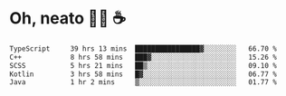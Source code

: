 # Oh, neato 🧑‍💻 ☕

<!--START_SECTION:waka-->

```txt
TypeScript     39 hrs 13 mins  ████████████████▓░░░░░░░░   66.70 %
C++            8 hrs 58 mins   ███▓░░░░░░░░░░░░░░░░░░░░░   15.26 %
SCSS           5 hrs 21 mins   ██▒░░░░░░░░░░░░░░░░░░░░░░   09.10 %
Kotlin         3 hrs 58 mins   █▓░░░░░░░░░░░░░░░░░░░░░░░   06.77 %
Java           1 hr 2 mins     ▒░░░░░░░░░░░░░░░░░░░░░░░░   01.77 %
```

<!--END_SECTION:waka-->
